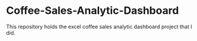 # Coffee-Sales-Analytic-Dashboard

This repository holds the excel coffee sales analytic dashboard project that I did.
